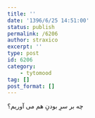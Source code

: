 ```yaml
---
title: ''
date: '1396/6/25 14:51:00'
status: publish
permalink: /6206
author: straxico
excerpt: ''
type: post
id: 6206
category:
    - tytomood
tag: []
post_format: []
---
```

چه بر سرِ بودنِ هم می آوریم؟